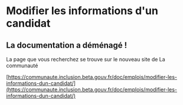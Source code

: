 # Modifier les informations d'un candidat

## La documentation a déménagé !&#x20;

La page que vous recherchez se trouve sur le nouveau site de La communauté &#x20;

[https://communaute.inclusion.beta.gouv.fr/doc/emplois/modifier-les-informations-dun-candidat/](https://communaute.inclusion.beta.gouv.fr/doc/emplois/modifier-les-informations-dun-candidat/)
